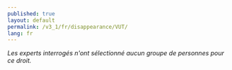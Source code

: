 ```yaml
---
published: true
layout: default
permalink: /v3_1/fr/disappearance/VUT/
lang: fr
---
```

_Les experts interrogés n'ont sélectionné aucun groupe de personnes pour ce droit._

